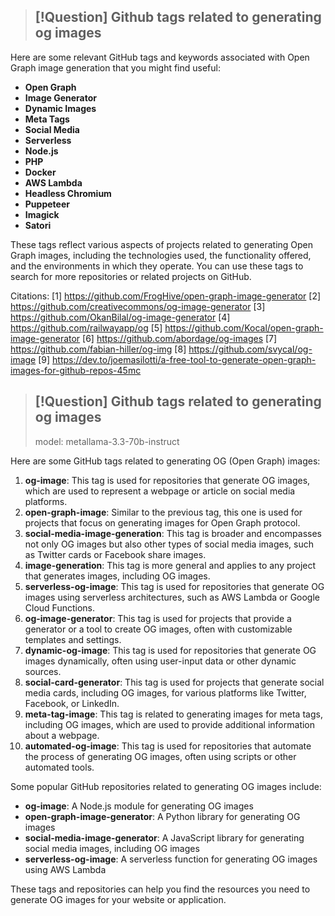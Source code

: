 
> [!Question] 
> Github tags related to generating og images
> ---
> <!-- hidden -->

Here are some relevant GitHub tags and keywords associated with Open Graph image generation that you might find useful:

- **Open Graph**
- **Image Generator**
- **Dynamic Images**
- **Meta Tags**
- **Social Media**
- **Serverless**
- **Node.js**
- **PHP**
- **Docker**
- **AWS Lambda**
- **Headless Chromium**
- **Puppeteer**
- **Imagick**
- **Satori**

These tags reflect various aspects of projects related to generating Open Graph images, including the technologies used, the functionality offered, and the environments in which they operate. You can use these tags to search for more repositories or related projects on GitHub.

Citations:
[1] https://github.com/FrogHive/open-graph-image-generator
[2] https://github.com/creativecommons/og-image-generator
[3] https://github.com/OkanBilal/og-image-generator
[4] https://github.com/railwayapp/og
[5] https://github.com/Kocal/open-graph-image-generator
[6] https://github.com/abordage/og-images
[7] https://github.com/fabian-hiller/og-img
[8] https://github.com/svycal/og-image
[9] https://dev.to/joemasilotti/a-free-tool-to-generate-open-graph-images-for-github-repos-45mc

> [!Question] 
> Github tags related to generating og images
> ---
> model: metallama-3.3-70b-instruct

Here are some GitHub tags related to generating OG (Open Graph) images:

1. **og-image**: This tag is used for repositories that generate OG images, which are used to represent a webpage or article on social media platforms.
2. **open-graph-image**: Similar to the previous tag, this one is used for projects that focus on generating images for Open Graph protocol.
3. **social-media-image-generation**: This tag is broader and encompasses not only OG images but also other types of social media images, such as Twitter cards or Facebook share images.
4. **image-generation**: This tag is more general and applies to any project that generates images, including OG images.
5. **serverless-og-image**: This tag is used for repositories that generate OG images using serverless architectures, such as AWS Lambda or Google Cloud Functions.
6. **og-image-generator**: This tag is used for projects that provide a generator or a tool to create OG images, often with customizable templates and settings.
7. **dynamic-og-image**: This tag is used for repositories that generate OG images dynamically, often using user-input data or other dynamic sources.
8. **social-card-generator**: This tag is used for projects that generate social media cards, including OG images, for various platforms like Twitter, Facebook, or LinkedIn.
9. **meta-tag-image**: This tag is related to generating images for meta tags, including OG images, which are used to provide additional information about a webpage.
10. **automated-og-image**: This tag is used for repositories that automate the process of generating OG images, often using scripts or other automated tools.

Some popular GitHub repositories related to generating OG images include:

- **og-image**: A Node.js module for generating OG images
- **open-graph-image-generator**: A Python library for generating OG images
- **social-media-image-generator**: A JavaScript library for generating social media images, including OG images
- **serverless-og-image**: A serverless function for generating OG images using AWS Lambda

These tags and repositories can help you find the resources you need to generate OG images for your website or application.